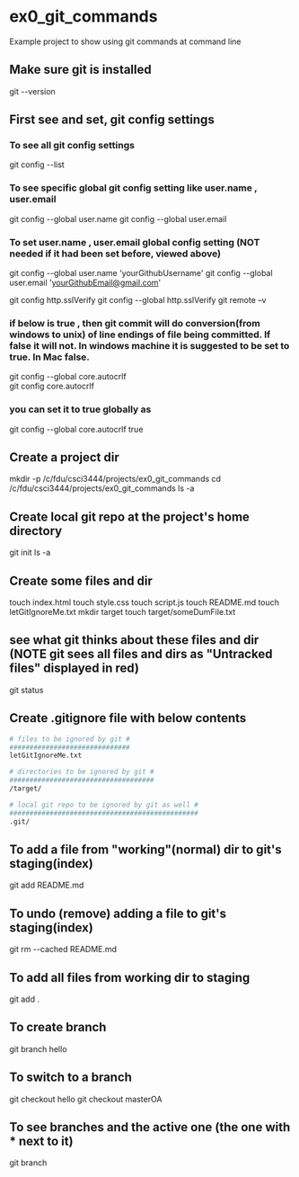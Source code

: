 # ex0_git_commands
Example project to show using git commands at command line

## Make sure git is installed
git --version

## First see and set, git config settings
### To see all git config settings
git config --list

### To see specific global git config setting like user.name , user.email
git config --global user.name
git config --global user.email

### To set user.name , user.email  global config setting (NOT needed if it had been set before, viewed above)
git config --global user.name  'yourGithubUsername'
git config --global user.email 'yourGithubEmail@gmail.com'

git config http.sslVerify 
git config --global http.sslVerify 
git remote –v

### if below is true , then git commit will do conversion(from windows to unix) of line endings of file being committed. If false it will not. In windows machine it is suggested to be set to true. In Mac false.
git config --global core.autocrlf       
git config core.autocrlf

### you can set it to true globally as
git config --global core.autocrlf true

## Create a project dir
mkdir -p /c/fdu/csci3444/projects/ex0_git_commands
cd /c/fdu/csci3444/projects/ex0_git_commands
ls -a

## Create local git repo at the project's home directory
git init
ls -a

## Create some files and dir
touch index.html
touch style.css
touch script.js
touch README.md
touch letGitIgnoreMe.txt
mkdir target
touch target/someDumFile.txt

## see what git thinks about these files and dir (NOTE git sees all files and dirs as "Untracked files" displayed in red)
git status

## Create .gitignore file with below contents
```sh
# files to be ignored by git #
##############################
letGitIgnoreMe.txt

# directories to be ignored by git #
####################################
/target/

# local git repo to be ignored by git as well #
###############################################
.git/
```
## To add a file from "working"(normal) dir to git's staging(index)
git add README.md

## To undo (remove) adding a file to git's staging(index)
git rm --cached README.md

## To add all files from working dir to staging
git add .

## To create branch
git branch hello

## To switch to a branch
git checkout hello
git checkout masterOA

## To see branches and the active one (the one with * next to it)
git branch
